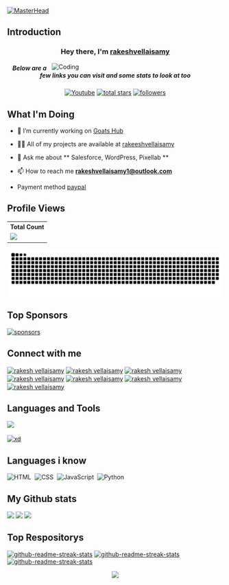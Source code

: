 [![MasterHead](https://visme.co/blog/wp-content/uploads/2019/10/animated-presentation-software-header.gif)]()

## Introduction
<h3 align="center">Hey there, I'm <a href="https://github.com/rakeshvellaisamy">rakeshvellaisamy</a></h3>

<img align="right" alt="Coding" width="400" src="https://miro.medium.com/max/680/0*7Q3yvSIv_t0ioJ-Z.gif"/>
<h5 align="center">Below are a few links you can visit and some stats to look at too</h5>

<p align="center">
  <a href="https://youtube.com/@rakeshvellaisamy"><img alt="Youtube" title="Youtube" src="https://img.shields.io/badge/-Youtube-FF0000?style=for-the-badge&logo=youtube&logoColor=white"/></a>
<a href="https://github.com/rakeshvellaisamy?tab=repositories&sort=stargazers">
    <img alt="total stars" title="Total stars on GitHub" src="https://custom-icon-badges.demolab.com/github/stars/rakeshvellaisamy?color=B8B92B&style=for-the-badge&labelColor=959532&logo=star"/></a>
   <a href="https://github.com/rakeshvellaisamy"><img alt="followers" title="Follow me on Github" src="https://img.shields.io/github/followers/rakeshvellaisamy?color=236ad3&style=for-the-badge&logo=github&label=Follow"/></a>
 </p>

## What I'm Doing
- 🔭 I’m currently working on [Goats Hub](http://www.goatshub.liveblog365.com)

- 👨‍💻 All of my projects are available at [rakeeshvellaisamy](https://github.com/rakeshvellaisamy)

- 💬 Ask me about ** Salesforce, WordPress, Pixellab **

- 📫 How to reach me **rakeshvellaisamy1@outlook.com**

- Payment method  [paypal](https://www.paypal.me/1rakeshvellaisamy)

## Profile Views


  <table>
    <tr>
      <!-- <th>Profile Views</th> -->
      <th>Total Count</th>
    </tr>
    <tr>
      <!-- <td>
        <div align="center">
          <a href="https://github.com/Thinkright20"><img src="https://github.com/Thinkright20.png" alt="@Thinkright20" width="52" /></a>
          <br />
          <a align="center" href="https://github.com/thinkright20"><b>Thinkright20</b></a>
        </b>
      </td> -->
      <!-- Profile Views -->
      <td>
         <a href="https://github.com/rakeshvellaisamy"> <img src="https://komarev.com/ghpvc/?username=rakeshvellaisamy&style=for-the-badge&color=brightgreen"> </a>
      </td>
    </tr>
  </table>

  ![Snake animation](https://raw.githubusercontent.com/Platane/snk/output/github-contribution-grid-snake.svg)
 
</div>


## Top Sponsors

   <a href="https://github.com/sponsors/rakeshvellaisamy"><img alt="sponsors" title="All Sponsors" src="https://img.shields.io/badge/-All Sponsors-FD9494?style=for-the-badge&logo=GitHub&logoColor=black"/></a>

## Connect with me
<a href="https://www.linkedin.com/in/rakeshvellaisamy" target="blank"><img align="center" src="https://raw.githubusercontent.com/rahuldkjain/github-profile-readme-generator/master/src/images/icons/Social/linked-in-alt.svg" alt="rakesh vellaisamy" height="30" width="40" /></a>
<a href="https://www.facebook.com/rakeshvellaisamy" target="blank"><img align="center" src="https://upload.wikimedia.org/wikipedia/en/0/04/Facebook_f_logo_%282021%29.svg" alt="rakesh vellaisamy" height="30" width="40" /></a> <a href="https://www.salesforce.com/trailblazer/rakeshvellaisamy" target="blank"><img align="center" src="https://cdn.worldvectorlogo.com/logos/salesforce-2.svg" alt="rakesh vellaisamy" height="30" width="40" /></a> <a href="https://youtube.com/@rakeshvellaisamy" target="blank"><img align="center" src="https://upload.wikimedia.org/wikipedia/commons/7/72/YouTube_social_white_square_%282017%29.svg" alt="rakesh vellaisamy" height="30" width="40" /></a> <a href="https://t.me/rakeshvellaisamy" target="blank"><img align="center" src="https://upload.wikimedia.org/wikipedia/commons/8/82/Telegram_logo.svg" alt="rakesh vellaisamy" height="30" width="40" /></a> <a href="https://www.snapchat.com/add/rakeshvellasamy" target="blank"><img align="center" src="https://upload.wikimedia.org/wikipedia/commons/d/d6/Snapcode_barcode.svg" alt="rakesh vellaisamy" height="30" width="40" /></a> <a href="https://www.instagram.com/rakeshvellaisamy/" target="blank"><img align="center" src="https://upload.wikimedia.org/wikipedia/commons/e/e7/Instagram_logo_2016.svg" alt="rakesh vellaisamy" height="30" width="40" /></a>
</p>

## Languages and Tools
<p align="left"> <p align="left"> <a href="https://github.com/rakeshvellaisamy"><img src="https://skillicons.dev/icons?i=vscode,git,github,html,css,js,py"> </a> </p></p> <a href="[https://www.salesforce.com/in]" target="_blank" rel="noreferrer"> <img src="https://cdn.worldvectorlogo.com/logos/salesforce-2.svg" alt="xd" width="40" height="40"/> </a> <p align="left"> </p>

<h2>Languages i know</h2>

![HTML](https://img.shields.io/badge/-HTML-05122A?style=flat&logo=HTML5)&nbsp;
![CSS](https://img.shields.io/badge/-CSS-05122A?style=flat&logo=CSS3&logoColor=1572B6)&nbsp;
![JavaScript](https://img.shields.io/badge/-JavaScript-05122A?style=flat&logo=javascript)&nbsp;
![Python](https://img.shields.io/badge/-Python-05122A?style=flat&logo=python)&nbsp;

<h2>My Github stats</h2>

<img src="https://github-readme-stats.vercel.app/api?username=rakeshvellaisamy&show_icons=true&theme=radical&count_private=true&include_all_commits=true">
<img src="https://github-readme-stats.vercel.app/api/top-langs/?username=rakeshvellaisamy&theme=radical&layout=compact">
 <img src="https://github-readme-streak-stats.herokuapp.com/?user=rakeshvellaisamy&theme=radical&layout=compact">

## Top Respositorys
  <p align="left">
     <a href="https://github.com/rakeshvellaisamy/Badges"><img width="278" src="https://denvercoder1-github-readme-stats.vercel.app/api/pin/?username=rakeshvellaisamy&repo=Badges&theme=react&bg_color=1F222E&title_color=F8D866&hide_border=true&icon_color=F8D866&show_icons=false" alt="github-readme-streak-stats"></a>
    <a href="https://github.com/rakeshvellaisamy/job_Application_Tracking_System"><img width="278" src="https://denvercoder1-github-readme-stats.vercel.app/api/pin/?username=rakeshvellaisamy&repo=job_Application_Tracking_System&theme=react&bg_color=1F222E&title_color=F8D866&hide_border=true&icon_color=F8D866&show_icons=false" alt="github-readme-streak-stats"></a>
   <a href="https://github.com/rakeshvellaisamy/rakeshvellaisamy"><img width="278" src="https://denvercoder1-github-readme-stats.vercel.app/api/pin/?username=rakeshvellaisamy&repo=rakeshvellaisamy&theme=react&bg_color=1F222E&title_color=F8D866&hide_border=true&icon_color=F8D866&show_icons=false" alt="github-readme-streak-stats"></a>
  </p>
  
<p align="center">
     <img src="https://capsule-render.vercel.app/api?type=waving&color=gradient&height=100&section=footer"/>
</p>
